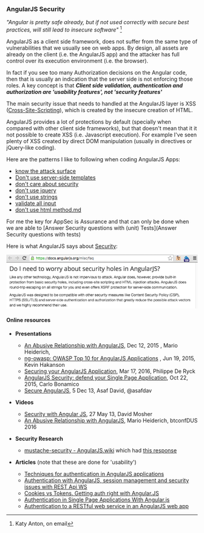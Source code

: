 ### AngularJS Security

_"Angular is pretty safe already, but if not used correctly with secure  best practices, will still lead to insecure software"_ [^angular-quote]

AngularJS as a client side framework, does not suffer from the same type of vulnerabilities that we usually see on web apps. By design, all assets are already on the client (i.e. the AngularJS app) and the attacker has full control over its execution environment (i.e. the browser).

In fact if you see too many Authorization decisions on the Angular code, then that is usually an indication that the server side is not enforcing those roles. A key concept is that **_Client side validation, authentication and authorization are 'usability features', not 'security features'_**

The main security issue that needs to handled at the AngularJS layer is XSS ([Cross-Site-Scripting](https://www.owasp.org/index.php/Cross-site_Scripting_(XSS))), which is created by the insecure creation of HTML.

AngularJS provides a lot of protections by default (specially when compared with other client side frameworks), but that doesn't mean that it it not possible to create XSS (i.e. Javascript execution). For example I've seen plenty of XSS created by direct DOM manipulation (usually in directives or jQuery-like coding).

Here are the patterns I like to following when coding AngularJS Apps:

- [know the attack surface](x.Pattern-known-the-attack-surface.md)
- [Don't use server-side templates](x.pattern-dont-use-server-side-templates.md)
- [don't care about security](x.Pattern-dont-care-about-security.md)
- [don't use jquery](x.Pattern-dont-use-jquery.md)
- [don't use strings](x.Pattern-dont-use-strings.md)
- [validate all input](x.Pattern-validate-all-input.md)
- [don't use html method.md](x.Pattern-dont-use-html-method.md)

For me the key for AppSec is Assurance and that can only be done when we are able to [Answer Security questions with (unit) Tests](Answer Security questions with tests)

Here is what AngularJS says about [Security](https://docs.angularjs.org/misc/faq):

![image](images/97ca0cac-3716-11e6-89aa-0ea98f97fc8c.png)

[^angular-quote]: Katy Anton, on email


#### Online resources

  - **Presentations**    
    - [An Abusive Relationship with AngularJS](http://www.slideshare.net/x00mario/an-abusive-relationship-with-angularjs), Dec 12, 2015 , Mario Heiderich,
    - [ng-owasp: OWASP Top 10 for AngularJS Applications](http://www.slideshare.net/kevinhakanson/ng-owasp-ndc?qid=32cb7bc9-0c19-43bd-b225-a55dfcfb038) , Jun 19, 2015, Kevin Hakanson
    - [Securing your AngularJS Application](http://www.slideshare.net/PhilippeDeRyck/securing-your-angularjs-application), Mar 17, 2016, Philippe De Ryck
    - [AngularJS Security: defend your Single Page Application](http://www.slideshare.net/carlo.bonamico/angularjs-security-defend-your-single-page-application), Oct 22, 2015, Carlo Bonamico
    - [Secure AngularJS](https://docs.google.com/presentation/d/1347saovLLeQ9y-WRElKXg26fHNGnbrUFhft_2m4rOwc/edit#slide=id.p), 5 Dec 13, Asaf David, @asafdav

  - **Videos**
    - [Security with Angular JS](https://www.youtube.com/watch?v=18ifoT-Id54), 27 May 13, David Mosher
    - [An Abusive Relationship with AngularJS](https://vimeo.com/165951806), Mario Heiderich, btconfDUS 2016  

  - **Security Research**
      - [mustache-security - AngularJS.wiki](https://code.google.com/archive/p/mustache-security/wikis/AngularJS.wiki) which had [this response](https://docs.google.com/document/d/1epha4VgFZVvauFJb2Tx_3NJlb3D91PjyZuO5YNAMX0M/edit#heading=h.yzj6cd9b563z)

  - **Articles** (note that these are done for 'usability')
    - [Techniques for authentication in AngularJS applications](https://medium.com/opinionated-angularjs/techniques-for-authentication-in-angularjs-applications-7bbf0346acec)
    - [Authentication with AngularJS, session management and security issues with REST Api WS](http://stackoverflow.com/questions/20870386/authentication-with-angularjs-session-management-and-security-issues-with-rest)
    - [Cookies vs Tokens. Getting auth right with Angular.JS](https://auth0.com/blog/2014/01/07/angularjs-authentication-with-cookies-vs-token/)
    - [Authentication in Single Page Applications With Angular.js](http://frederiknakstad.com/2013/01/21/authentication-in-single-page-applications-with-angular-js/)
    - [Authentication to a RESTful web service in an AngularJS web app](http://blog.brunoscopelliti.com/authentication-to-a-restful-web-service-in-an-angularjs-web-app/)
